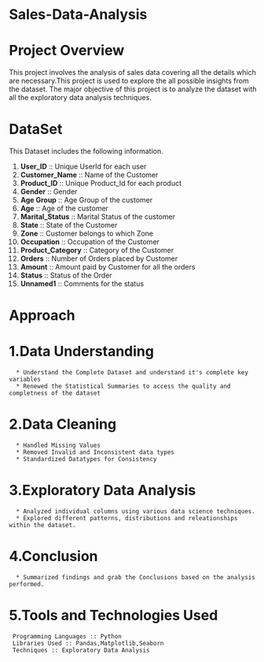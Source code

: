 # Sales-Data-Analysis

# Project Overview

This project involves the analysis of sales data covering all the details which are necessary.This project is used to explore the all possible insights from the dataset.
The major objective of this project is to analyze the dataset with all the exploratory data analysis techniques.

# DataSet

This Dataset includes the following information.
  1. **User_ID** :: Unique UserId for each user
  2. **Customer_Name** :: Name of the Customer
  3. **Product_ID** :: Unique Product_Id for each product
  4. **Gender** :: Gender
  5. **Age Group** :: Age Group of the customer
  6. **Age** :: Age of the customer
  7. **Marital_Status** :: Marital Status of the customer
  8. **State** :: State of the Customer
  9. **Zone** :: Customer belongs to which Zone
  10. **Occupation** :: Occupation of the Customer
  11. **Product_Category** :: Category of the Customer
  12. **Orders** :: Number of Orders placed by Customer
  13. **Amount** :: Amount paid by Customer for all the orders
  14. **Status** :: Status of the Order
  15. **Unnamed1** :: Comments for the status

# Approach

# 1.Data Understanding

      * Understand the Complete Dataset and understand it's complete key variables
      * Renewed the Statistical Summaries to access the quality and completness of the dataset
      
# 2.Data Cleaning

      * Handled Missing Values
      * Removed Invalid and Inconsistent data types
      * Standardized Datatypes for Consistency

# 3.Exploratory Data Analysis

      * Analyzed individual columns using various data science techniques.
      * Explored different patterns, distributions and releationships within the dataset.
      
# 4.Conclusion

      * Summarized findings and grab the Conclusions based on the analysis performed.

# 5.Tools and Technologies Used

     Programming Languages :: Python
     Libraries Used :: Pandas,Matplotlib,Seaborn
     Techniques :: Exploratory Data Analysis

